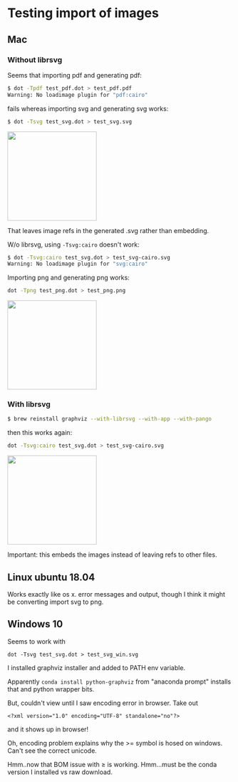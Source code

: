 # Testing import of images

## Mac

### Without librsvg

Seems that importing pdf and generating pdf:

```bash
$ dot -Tpdf test_pdf.dot > test_pdf.pdf
Warning: No loadimage plugin for "pdf:cairo"
```

fails whereas importing svg and generating svg works:

```bash
$ dot -Tsvg test_svg.dot > test_svg.svg
```

<img src="test_svg.svg" width="200">

That leaves image refs in the generated .svg rather than embedding. 

W/o librsvg, using `-Tsvg:cairo` doesn't work:

```bash
$ dot -Tsvg:cairo test_svg.dot > test_svg-cairo.svg
Warning: No loadimage plugin for "svg:cairo"
```

Importing png and generating png works:

```bash
dot -Tpng test_png.dot > test_png.png
```

<img src="test_png.png" width="200">

### With librsvg

```bash
$ brew reinstall graphviz --with-librsvg --with-app --with-pango
```

then this works again:

```bash
dot -Tsvg:cairo test_svg.dot > test_svg-cairo.svg
```

<img src="test_svg-cairo.svg" width="200">

Important: this embeds the images instead of leaving refs to other files.

## Linux ubuntu 18.04

Works exactly like os x. error messages and output, though I think it might be converting import svg to png.

## Windows 10

Seems to work with 

```
dot -Tsvg test_svg.dot > test_svg_win.svg
```

I installed graphviz installer and added to PATH env variable.

Apparently `conda install python-graphviz` from "anaconda prompt" installs that and python wrapper bits.

But, couldn't view until I saw encoding error in browser.
Take out
 
```
<?xml version="1.0" encoding="UTF-8" standalone="no"?>
```
 
and it shows up in browser!

Oh, encoding problem explains why the >= symbol is hosed on windows. Can't see the correct unicode.

Hmm..now that BOM issue with &ge; is working. Hmm...must be the conda version I installed vs raw download.
